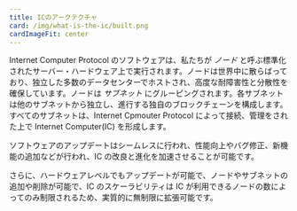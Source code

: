 ```yaml
---
title: ICのアークテクチャ
card: /img/what-is-the-ic/built.png
cardImageFit: center
---
```


Internet Computer Protocol のソフトウェアは、私たちが *ノード* と呼ぶ標準化されたサーバー・ハードウェア上で実行されます。ノードは世界中に散らばっており、独立した多数のデータセンターでホストされ、高度な耐障害性と分散性を確保しています。ノードは *サブネット* にグルーピングされます。各サブネットは他のサブネットから独立し、進行する独自のブロックチェーンを構成します。すべてのサブネットは、Internet Cpmouter Protocol によって接続、管理をされた上で Internet Computer(IC) を形成します。

ソフトウェアのアップデートはシームレスに行われ、性能向上やバグ修正、新機能の追加などが行われ、IC の改良と進化を加速させることが可能です。

さらに、ハードウェアレベルでもアップデートが可能で、ノードやサブネットの追加や削除が可能で、IC のスケーラビリティは IC が利用できるノードの数によってのみ制限されるため、実質的に無制限に拡張可能です。

<!--
---
title: The Architecture of the IC
card: /img/what-is-the-ic/built.png
cardImageFit: center
---

The Internet Computer Protocol software runs on standardized server hardware, which we call *nodes*. Nodes are spread around the world, hosted in numerous independent data centers in order to ensure a high degree of fault tolerance and decentralization. Nodes are grouped together into *subnets*, where each subnet constitutes its own blockchain that makes progress independently of the other subnets. All subnets are connected and directed by the Internet Computer Protocol to form the Internet Computer.

Software updates are rolled out seamlessly to boost performance, iron out bugs, or introduce entirely new features, making it possible for the IC to improve and evolve at a rapid pace.

Updates are further possible at the hardware level, adding and removing nodes or subnets, allowing the IC to scale virtually without bounds as scalability is only limited by the number of nodes made available to the IC.

-->
